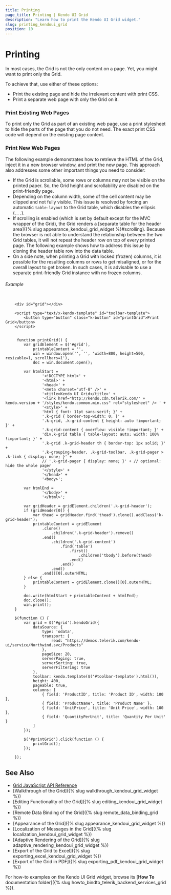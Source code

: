 ```yaml
---
title: Printing
page_title: Printing | Kendo UI Grid
description: "Learn how to print the Kendo UI Grid widget."
slug: printing_kendoui_grid
position: 10
---
```


# Printing

In most cases, the Grid is not the only content on a page. Yet, you might want to print only the Grid.

To achieve that, use either of these options:

* Print the existing page and hide the irrelevant content with print CSS.
* Print a separate web page with only the Grid on it.

### Print Existing Web Pages

To print only the Grid as part of an existing web page, use a print stylesheet to hide the parts of the page that you do not need. The exact print CSS code will depend on the existing page content.

### Print New Web Pages

The following example demonstrates how to retrieve the HTML of the Grid, inject it in a new browser window, and print the new page. This approach also addresses some other important things you need to consider:

* If the Grid is scrollable, some rows or columns may not be visible on the printed paper. So, the Grid height and scrollability are disabled on the print-friendly page.
* Depending on the column width, some of the cell content may be clipped and not fully visible. This issue is resolved by forcing an automatic `table-layout` to the Grid table, which disables the ellipsis (`...`).
* If scrolling is enabled (which is set by default except for the MVC wrapper of the Grid), the Grid renders a [separate table for the header area]({% slug appearance_kendoui_grid_widget %}#scrolling). Because the browser is not able to understand the relationship between the two Grid tables, it will not repeat the header row on top of every printed page. The following example shows how to address this issue by cloning the header table row into the data table.
* On a side note, when printing a Grid with locked (frozen) columns, it is possible for the resulting columns or rows to get misaligned, or for the overall layout to get broken. In such cases, it is advisable to use a separate print-friendly Grid instance with no frozen columns.

###### Example

```tab-HTML

    <div id="grid"></div>

    <script type="text/x-kendo-template" id="toolbar-template">
        <button type="button" class="k-button" id="printGrid">Print Grid</button>
    </script>
```
```tab-JavaScript

	 function printGrid() {
		var gridElement = $('#grid'),
			printableContent = '',
			win = window.open('', '', 'width=800, height=500, resizable=1, scrollbars=1'),
			doc = win.document.open();

		var htmlStart =
				'<!DOCTYPE html>' +
				'<html>' +
				'<head>' +
				'<meta charset="utf-8" />' +
				'<title>Kendo UI Grid</title>' +
				'<link href="http://kendo.cdn.telerik.com/' + kendo.version + '/styles/kendo.common.min.css" rel="stylesheet" /> ' +
				'<style>' +
				'html { font: 11pt sans-serif; }' +
				'.k-grid { border-top-width: 0; }' +
				'.k-grid, .k-grid-content { height: auto !important; }' +
				'.k-grid-content { overflow: visible !important; }' +
				'div.k-grid table { table-layout: auto; width: 100% !important; }' +
				'.k-grid .k-grid-header th { border-top: 1px solid; }' +
				'.k-grouping-header, .k-grid-toolbar, .k-grid-pager > .k-link { display: none; }' +
                // '.k-grid-pager { display: none; }' + // optional: hide the whole pager
				'</style>' +
				'</head>' +
				'<body>';

		var htmlEnd =
				'</body>' +
				'</html>';

		var gridHeader = gridElement.children('.k-grid-header');
		if (gridHeader[0]) {
			var thead = gridHeader.find('thead').clone().addClass('k-grid-header');
			printableContent = gridElement
				.clone()
					.children('.k-grid-header').remove()
				.end()
					.children('.k-grid-content')
						.find('table')
							.first()
								.children('tbody').before(thead)
							.end()
						.end()
					.end()
				.end()[0].outerHTML;
		} else {
			printableContent = gridElement.clone()[0].outerHTML;
		}

		doc.write(htmlStart + printableContent + htmlEnd);
		doc.close();
		win.print();
	}

	$(function () {
		var grid = $('#grid').kendoGrid({
			dataSource: {
				type: 'odata',
				transport: {
					read: "https://demos.telerik.com/kendo-ui/service/Northwind.svc/Products"
				},
				pageSize: 20,
				serverPaging: true,
				serverSorting: true,
				serverFiltering: true
			},
			toolbar: kendo.template($('#toolbar-template').html()),
			height: 400,
			pageable: true,
			columns: [
				{ field: 'ProductID', title: 'Product ID', width: 100 },
				{ field: 'ProductName', title: 'Product Name' },
				{ field: 'UnitPrice', title: 'Unit Price', width: 100 },
				{ field: 'QuantityPerUnit', title: 'Quantity Per Unit' }
			]
		});

		$('#printGrid').click(function () {
			printGrid();
		});

	});
```

## See Also

* [Grid JavaScript API Reference](/api/javascript/ui/grid)
* [Walkthrough of the Grid]({% slug walkthrough_kendoui_grid_widget %})
* [Editing Functionality of the Grid]({% slug editing_kendoui_grid_widget %})
* [Remote Data Binding of the Grid]({% slug remote_data_binding_grid %})
* [Appearance of the Grid]({% slug appearance_kendoui_grid_widget %})
* [Localization of Messages in the Grid]({% slug localization_kendoui_grid_widget %})
* [Adaptive Rendering of the Grid]({% slug adaptive_rendering_kendoui_grid_widget %})
* [Export of the Grid to Excel]({% slug exporting_excel_kendoui_grid_widget %})
* [Export of the Grid in PDF]({% slug exporting_pdf_kendoui_grid_widget %})

For how-to examples on the Kendo UI Grid widget, browse its [**How To** documentation folder]({% slug howto_bindto_telerik_backend_services_grid %}).
